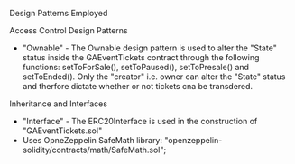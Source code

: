 Design Patterns Employed

Access Control Design Patterns

-	"Ownable" - The Ownable design pattern is used to alter the "State" status inside the GAEventTickets contract through the following functions: setToForSale(), setToPaused(), setToPresale() and setToEnded(). Only the "creator" i.e. owner can alter the "State" status and therfore dictate whether or not tickets cna be transdered.

Inheritance and Interfaces

-	"Interface" - The ERC20Interface is used in the construction of "GAEventTickets.sol"
-	Uses OpneZeppelin SafeMath library: "openzeppelin-solidity/contracts/math/SafeMath.sol";
